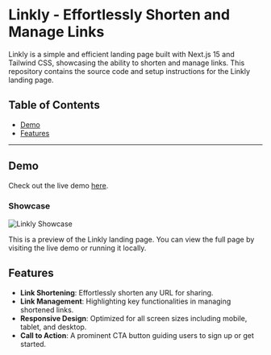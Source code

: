 # Linkly - Effortlessly Shorten and Manage Links

Linkly is a simple and efficient landing page built with Next.js 15 and Tailwind CSS, showcasing the ability to shorten and manage links. This repository contains the source code and setup instructions for the Linkly landing page.

## Table of Contents

- [Demo](#demo)
- [Features](#features)

---

## Demo

Check out the live demo [here](your-demo-url-here).

### Showcase

![Linkly Showcase](https://github.com/abdulrcodes/linkly-shorten-and-manage-links/blob/main/public/showcase.png)

This is a preview of the Linkly landing page. You can view the full page by visiting the live demo or running it locally.

## Features

- **Link Shortening**: Effortlessly shorten any URL for sharing.
- **Link Management**: Highlighting key functionalities in managing shortened links.
- **Responsive Design**: Optimized for all screen sizes including mobile, tablet, and desktop.
- **Call to Action**: A prominent CTA button guiding users to sign up or get started.
